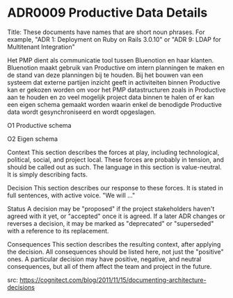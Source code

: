 # ADR0009 Productive Data Details

Title: These documents have names that are short noun phrases. For example, "ADR 1: Deployment on Ruby on Rails 3.0.10" or "ADR 9: LDAP for Multitenant Integration"

Het PMP dient als communicatie tool tussen Bluenotion en haar klanten. Bluenotion maakt gebruik van Productive om intern planningen te maken en de stand van deze planningen bij te houden. Bij het bouwen van een systeem dat externe partijen inzicht geeft in activiteiten binnen Productive kan er gekozen worden om voor het PMP datastructuren zoals in Productive aan te houden en zo veel mogelijk project data binnen te halen of er kan een eigen schema gemaakt worden waarin enkel de benodigde Productive data wordt gesynchroniseerd en wordt opgeslagen.

O1 Productive schema



O2 Eigen schema

Context This section describes the forces at play, including technological, political, social, and project local. These forces are probably in tension, and should be called out as such. The language in this section is value-neutral. It is simply describing facts.

Decision This section describes our response to these forces. It is stated in full sentences, with active voice. "We will …"

Status A decision may be "proposed" if the project stakeholders haven't agreed with it yet, or "accepted" once it is agreed. If a later ADR changes or reverses a decision, it may be marked as "deprecated" or "superseded" with a reference to its replacement.

Consequences This section describes the resulting context, after applying the decision. All consequences should be listed here, not just the "positive" ones. A particular decision may have positive, negative, and neutral consequences, but all of them affect the team and project in the future.

src: https://cognitect.com/blog/2011/11/15/documenting-architecture-decisions